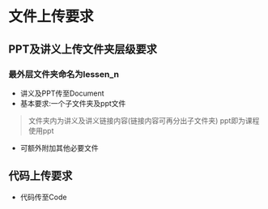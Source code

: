 # 文件上传要求
## PPT及讲义上传文件夹层级要求
### 最外层文件夹命名为lessen_n
* 讲义及PPT传至Document
* 基本要求:一个子文件夹及ppt文件
> 文件夹内为讲义及讲义链接内容(链接内容可再分出子文件夹)
> ppt即为课程使用ppt
* 可额外附加其他必要文件
## 代码上传要求
* 代码传至Code
